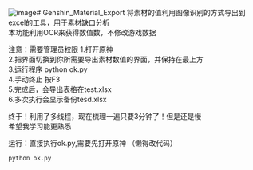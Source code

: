 ![image](https://github.com/nyano/Genshin_Material_Export/assets/5079651/c887e634-af43-4dbe-8f98-631976d382ef)# Genshin_Material_Export
  将素材的值利用图像识别的方式导出到excel的工具，用于素材缺口分析  
  本功能利用OCR来获得数值数，不修改游戏数据  

注意：需要管理员权限
1.打开原神  
2.把界面切换到你所需要导出素材数值的界面，并保持在最上方  
3.运行程序 python ok.py  
4.手动终止 按F3  
5.完成后，会导出表格在test.xlsx  
6.多次执行会显示备份tesd.xlsx  

终于！利用了多线程，现在梳理一遍只要3分钟了！但是还是慢  
希望我学习能更熟悉  


  运行：直接执行ok.py,需要先打开原神 （懒得改代码）

  ```python
python ok.py

